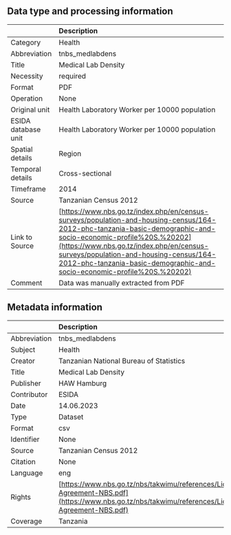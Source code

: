## Data type and processing information 

|                     | Description                                                                                                                                                                                                                                                                                                                    |
|:--------------------|:-------------------------------------------------------------------------------------------------------------------------------------------------------------------------------------------------------------------------------------------------------------------------------------------------------------------------------|
| Category            | Health                                                                                                                                                                                                                                                                                                                         |
| Abbreviation        | tnbs_medlabdens                                                                                                                                                                                                                                                                                                                |
| Title               | Medical Lab Density                                                                                                                                                                                                                                                                                                            |
| Necessity           | required                                                                                                                                                                                                                                                                                                                       |
| Format              | PDF                                                                                                                                                                                                                                                                                                                            |
| Operation           | None                                                                                                                                                                                                                                                                                                                           |
| Original unit       | Health Laboratory Worker per 10000 population                                                                                                                                                                                                                                                                                  |
| ESIDA database unit | Health Laboratory Worker per 10000 population                                                                                                                                                                                                                                                                                  |
| Spatial details     | Region                                                                                                                                                                                                                                                                                                                         |
| Temporal details    | Cross-sectional                                                                                                                                                                                                                                                                                                                |
| Timeframe           | 2014                                                                                                                                                                                                                                                                                                                           |
| Source              | Tanzanian Census 2012                                                                                                                                                                                                                                                                                                          |
| Link to Source      | [https://www.nbs.go.tz/index.php/en/census-surveys/population-and-housing-census/164-2012-phc-tanzania-basic-demographic-and-socio-economic-profile%20S.%20202](https://www.nbs.go.tz/index.php/en/census-surveys/population-and-housing-census/164-2012-phc-tanzania-basic-demographic-and-socio-economic-profile%20S.%20202) |
| Comment             | Data was manually extracted from PDF                                                                                                                                                                                                                                                                                           |

## Metadata information 

|              | Description                                                                                                                                      |
|:-------------|:-------------------------------------------------------------------------------------------------------------------------------------------------|
| Abbreviation | tnbs_medlabdens                                                                                                                                  |
| Subject      | Health                                                                                                                                           |
| Creator      | Tanzanian National Bureau of Statistics                                                                                                          |
| Title        | Medical Lab Density                                                                                                                              |
| Publisher    | HAW Hamburg                                                                                                                                      |
| Contributor  | ESIDA                                                                                                                                            |
| Date         | 14.06.2023                                                                                                                                       |
| Type         | Dataset                                                                                                                                          |
| Format       | csv                                                                                                                                              |
| Identifier   | None                                                                                                                                             |
| Source       | Tanzanian Census 2012                                                                                                                            |
| Citation     | None                                                                                                                                             |
| Language     | eng                                                                                                                                              |
| Rights       | [https://www.nbs.go.tz/nbs/takwimu/references/Licence-Agreement-NBS.pdf](https://www.nbs.go.tz/nbs/takwimu/references/Licence-Agreement-NBS.pdf) |
| Coverage     | Tanzania                                                                                                                                         |